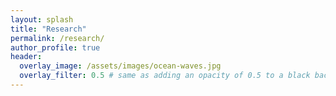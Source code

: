 ```yaml
---
layout: splash
title: "Research"
permalink: /research/
author_profile: true
header:
  overlay_image: /assets/images/ocean-waves.jpg
  overlay_filter: 0.5 # same as adding an opacity of 0.5 to a black background
---
```

